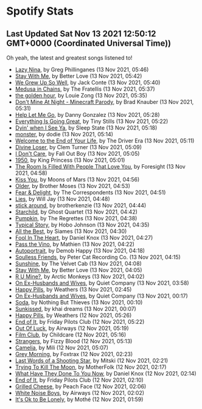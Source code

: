
# Spotify Stats
## Last Updated Sat Nov 13 2021 12:50:12 GMT+0000 (Coordinated Universal Time))

Oh yeah, the latest and greatest songs listened to!

- [Lazy Nina](https://www.last.fm/music/Greg+Phillinganes/_/Lazy+Nina), by Greg Phillinganes (13 Nov 2021, 05:46)
- [Stay With Me](https://www.last.fm/music/Better+Love/_/Stay+With+Me), by Better Love (13 Nov 2021, 05:42)
- [We Grew Up So Well](https://www.last.fm/music/Jack+Conte/_/We+Grew+Up+So+Well), by Jack Conte (13 Nov 2021, 05:40)
- [Medusa in Chains](https://www.last.fm/music/The+Fratellis/_/Medusa+in+Chains), by The Fratellis (13 Nov 2021, 05:37)
- [the golden hour](https://www.last.fm/music/Louie+Zong/_/the+golden+hour), by Louie Zong (13 Nov 2021, 05:35)
- [Don't Mine At Night - Minecraft Parody](https://www.last.fm/music/Brad+Knauber/_/Don%27t+Mine+At+Night+-+Minecraft+Parody), by Brad Knauber (13 Nov 2021, 05:31)
- [Help Let Me Go](https://www.last.fm/music/Danny+Gonzalez/_/Help+Let+Me+Go), by Danny Gonzalez (13 Nov 2021, 05:28)
- [Everything Is Going Great](https://www.last.fm/music/Tiny+Stills/_/Everything+Is+Going+Great), by Tiny Stills (13 Nov 2021, 05:22)
- [Dyin' when I See Ya](https://www.last.fm/music/Sleep+State/_/Dyin%27+when+I+See+Ya), by Sleep State (13 Nov 2021, 05:18)
- [monster](https://www.last.fm/music/dodie/_/monster), by dodie (13 Nov 2021, 05:14)
- [Welcome to the End of Your Life](https://www.last.fm/music/The+Driver+Era/_/Welcome+to+the+End+of+Your+Life), by The Driver Era (13 Nov 2021, 05:11)
- [Divine Loser](https://www.last.fm/music/Clem+Turner/_/Divine+Loser), by Clem Turner (13 Nov 2021, 05:09)
- [I Don't Care](https://www.last.fm/music/Fall+Out+Boy/_/I+Don%27t+Care), by Fall Out Boy (13 Nov 2021, 05:05)
- [1950](https://www.last.fm/music/King+Princess/_/1950), by King Princess (13 Nov 2021, 05:01)
- [The Room Is Filled With People That Love You](https://www.last.fm/music/Foresight/_/The+Room+Is+Filled+With+People+That+Love+You), by Foresight (13 Nov 2021, 04:58)
- [Kiss You](https://www.last.fm/music/Moons+of+Mars/_/Kiss+You), by Moons of Mars (13 Nov 2021, 04:56)
- [Older](https://www.last.fm/music/Brother+Moses/_/Older), by Brother Moses (13 Nov 2021, 04:53)
- [Fear & Delight](https://www.last.fm/music/The+Correspondents/_/Fear+&+Delight), by The Correspondents (13 Nov 2021, 04:51)
- [Lies](https://www.last.fm/music/Will+Jay/_/Lies), by Will Jay (13 Nov 2021, 04:48)
- [stick around](https://www.last.fm/music/brotherkenzie/_/stick+around), by brotherkenzie (13 Nov 2021, 04:44)
- [Starchild](https://www.last.fm/music/Ghost+Quartet/_/Starchild), by Ghost Quartet (13 Nov 2021, 04:42)
- [Pumpkin](https://www.last.fm/music/The+Regrettes/_/Pumpkin), by The Regrettes (13 Nov 2021, 04:38)
- [Typical Story](https://www.last.fm/music/Hobo+Johnson/_/Typical+Story), by Hobo Johnson (13 Nov 2021, 04:35)
- [All the Best](https://www.last.fm/music/Siames/_/All+the+Best), by Siames (13 Nov 2021, 04:30)
- [Fool In The Heart](https://www.last.fm/music/Daniel+Knox/_/Fool+In+The+Heart), by Daniel Knox (13 Nov 2021, 04:27)
- [Pass the Vino](https://www.last.fm/music/Mathien/_/Pass+the+Vino), by Mathien (13 Nov 2021, 04:22)
- [Autoportrait](https://www.last.fm/music/Demob+Happy/_/Autoportrait), by Demob Happy (13 Nov 2021, 04:18)
- [Soulless Friends](https://www.last.fm/music/Peter+Cat+Recording+Co./_/Soulless+Friends), by Peter Cat Recording Co. (13 Nov 2021, 04:15)
- [Sunshine](https://www.last.fm/music/The+Velvet+Cab/_/Sunshine), by The Velvet Cab (13 Nov 2021, 04:08)
- [Stay With Me](https://www.last.fm/music/Better+Love/_/Stay+With+Me), by Better Love (13 Nov 2021, 04:05)
- [R U Mine?](https://www.last.fm/music/Arctic+Monkeys/_/R+U+Mine%3F), by Arctic Monkeys (13 Nov 2021, 04:02)
- [On Ex-Husbands and Wives](https://www.last.fm/music/Quiet+Company/_/On+Ex-Husbands+and+Wives), by Quiet Company (13 Nov 2021, 03:58)
- [Happy Pills](https://www.last.fm/music/Weathers/_/Happy+Pills), by Weathers (13 Nov 2021, 02:45)
- [On Ex-Husbands and Wives](https://www.last.fm/music/Quiet+Company/_/On+Ex-Husbands+and+Wives), by Quiet Company (13 Nov 2021, 00:17)
- [Soda](https://www.last.fm/music/Nothing+But+Thieves/_/Soda), by Nothing But Thieves (13 Nov 2021, 00:10)
- [Sunkissed](https://www.last.fm/music/khai+dreams/_/Sunkissed), by khai dreams (13 Nov 2021, 00:07)
- [Happy Pills](https://www.last.fm/music/Weathers/_/Happy+Pills), by Weathers (12 Nov 2021, 05:26)
- [End of It](https://www.last.fm/music/Friday+Pilots+Club/_/End+of+It), by Friday Pilots Club (12 Nov 2021, 05:22)
- [Out Of Luck](https://www.last.fm/music/Airways/_/Out+Of+Luck), by Airways (12 Nov 2021, 05:19)
- [Film Club](https://www.last.fm/music/Childcare/_/Film+Club), by Childcare (12 Nov 2021, 05:16)
- [Strangers](https://www.last.fm/music/Fizzy+Blood/_/Strangers), by Fizzy Blood (12 Nov 2021, 05:13)
- [Camelia](https://www.last.fm/music/Mili/_/Camelia), by Mili (12 Nov 2021, 05:07)
- [Grey Morning](https://www.last.fm/music/Foxtrax/_/Grey+Morning), by Foxtrax (12 Nov 2021, 02:23)
- [Last Words of a Shooting Star](https://www.last.fm/music/Mitski/_/Last+Words+of+a+Shooting+Star), by Mitski (12 Nov 2021, 02:21)
- [Trying To Kill The Moon](https://www.last.fm/music/MotherFolk/_/Trying+To+Kill+The+Moon), by MotherFolk (12 Nov 2021, 02:17)
- [What Have They Done To You Now](https://www.last.fm/music/Daniel+Knox/_/What+Have+They+Done+To+You+Now), by Daniel Knox (12 Nov 2021, 02:14)
- [End of It](https://www.last.fm/music/Friday+Pilots+Club/_/End+of+It), by Friday Pilots Club (12 Nov 2021, 02:10)
- [Grilled Cheese](https://www.last.fm/music/Peach+Face/_/Grilled+Cheese), by Peach Face (12 Nov 2021, 02:06)
- [White Noise Boys](https://www.last.fm/music/Airways/_/White+Noise+Boys), by Airways (12 Nov 2021, 02:02)
- [It's Ok to Be Lonely](https://www.last.fm/music/Moth%C3%A9/_/It%27s+Ok+to+Be+Lonely), by Mothé (12 Nov 2021, 01:59)
